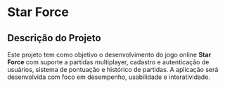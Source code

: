 # **Star Force**

## Descrição do Projeto

Este projeto tem como objetivo o desenvolvimento do jogo online **Star Force** com suporte a partidas multiplayer, cadastro e autenticação de usuários, sistema de pontuação e histórico de partidas. A aplicação será desenvolvida com foco em desempenho, usabilidade e interatividade.